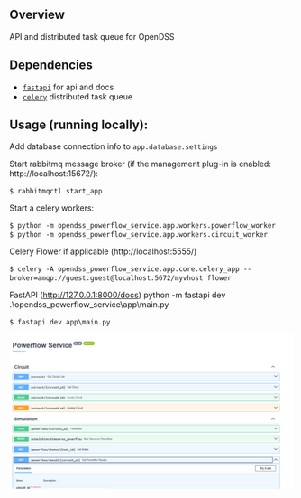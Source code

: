 ## Overview

API and distributed task queue for OpenDSS

## Dependencies

* <a href="https://github.com/fastapi/fastapi" target="_blank"><code>fastapi</code></a> for api and docs
* <a href="https://docs.celeryq.dev/en/stable/getting-started/first-steps-with-celery.html" target="_blank"><code>celery</code></a> distributed task queue

## Usage (running locally):

Add database connection info to `app.database.settings`

Start rabbitmq message broker (if the management plug-in is enabled: http://localhost:15672/):

 ```console
$ rabbitmqctl start_app
```

Start a celery workers:
 ```console
$ python -m opendss_powerflow_service.app.workers.powerflow_worker
$ python -m opendss_powerflow_service.app.workers.circuit_worker
```

Celery Flower if applicable (http://localhost:5555/)

 ```console
$ celery -A opendss_powerflow_service.app.core.celery_app --broker=amqp://guest:guest@localhost:5672/myvhost flower
```

FastAPI (http://127.0.0.1:8000/docs)
python -m fastapi dev .\opendss_powerflow_service\app\main.py

```console
$ fastapi dev app\main.py
```

![Alt text](images/screenshot.png)



